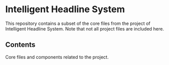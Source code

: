 # **Intelligent Headline System**

This repository contains a subset of the core files from the project of Intelligent Headline System. 
Note that not all project files are included here.

## **Contents**

Core files and components related to the project.

